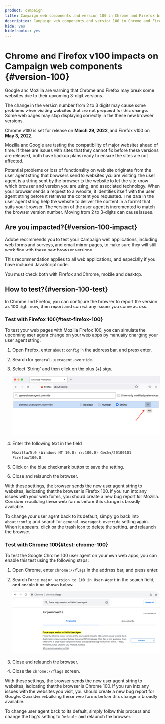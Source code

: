 ```yaml
---
product: campaign
title: Campaign web components and version 100 in Chrome and Firefox browsers
description: Campaign web components and version 100 in Chrome and Firefox browsers
hide: yes
hidefromtoc: yes
---
```

# Chrome and Firefox v100 impacts on Campaign web components {#version-100}

Google and Mozilla are warning that Chrome and Firefox may break some websites due to their upcoming 3-digit versions.

The change in the version number from 2 to 3 digits may cause some problems when visiting websites that are not prepared for this change. Some web pages may stop displaying correctly in the these new browser versions.

Chrome v100 is set for release on **March 29, 2022**, and Firefox v100 on **May 3, 2022**.

Mozilla and Google are testing the compatibility of major websites ahead of time. If there are issues with sites that they cannot fix before these versions are released, both have backup plans ready to ensure the sites are not affected.

Potential problems or loss of functionality on web site originate from the user agent string that browsers send to websites you are visiting: the user agent is a string sent by the browser to the website to let the site know which browser and version you are using, and associated technology. When your browser sends a request to a website, it identifies itself with the user agent string before it retrieves the content you requested. The data in the user agent string help the website to deliver the content in a format that suits your browser. The version of the user agent is incremented to match the browser version number. Moving from 2 to 3-digits can cause issues.

## Are you impacted?{#version-100-impact}

Adobe recommends you to test your Campaign web applications, including web forms and surveys, and email mirror pages, to make sure they will still work fine with these new browser versions. 

This recommendation applies to all web applications, and especially if you have included JavaScript code. 

You must check both with Firefox and Chrome, mobile and desktop.

## How to test?{#version-100-test}

In Chrome and Firefox, you can configure the browser to report the version as 100 right now, then report and correct any issues you come across.

### Test with Firefox 100{#test-firefox-100}

To test your web pages with Mozilla Firefox 100, you can simulate the upcoming user agent change on your web apps by manually changing your user agent string.

1. Open Firefox, enter `about:config` in the address bar, and press enter.
1. Search for `general.useragent.override`.
1. Select 'String' and then click on the plus (+) sign.
    
    ![](assets/force-user-agent-firefox.png) 

1. Enter the following text in the field: 

    ```
    Mozilla/5.0 (Windows NT 10.0; rv:100.0) Gecko/20100101 Firefox/100.0
    ```

1. Click on the blue checkmark button to save the setting.
1. Close and relaunch the browser.

With these settings, the browser sends the new user agent string to websites, indicating that the browser is Firefox 100. If you run into any issues with your web forms, you should create a new bug report for Mozilla. Consider rebuilding these web forms before this change is broadly available.

To change your user agent back to its default, simply go back into `about:config` and search for `general.useragent.override` setting again.  When it appears, click on the trash icon to delete the setting, and relaunch the browser.

### Test with Chrome 100{#test-chrome-100}

To test the Google Chrome 100 user agent on your own web apps, you can enable this test using the following steps:

1. Open Chrome, enter `chrome://flags` in the address bar, and press enter.
1. Search `Force major version to 100 in User-Agent` in the search field, and enable it as shown below.

    ![](assets/force-user-agent-chrome.png) 

1. Close and relaunch the browser.
1. Close the `chrome://flags` screen.

With these settings, the browser sends the new user agent string to websites, indicating that the browser is Chrome 100. If you run into any issues with the websites you visit, you should create a new bug report for Google. Consider rebuilding these web forms before this change is broadly available.

To change user agent back to its default, simply follow this process and change the flag's setting to `Default` and relaunch the browser.
